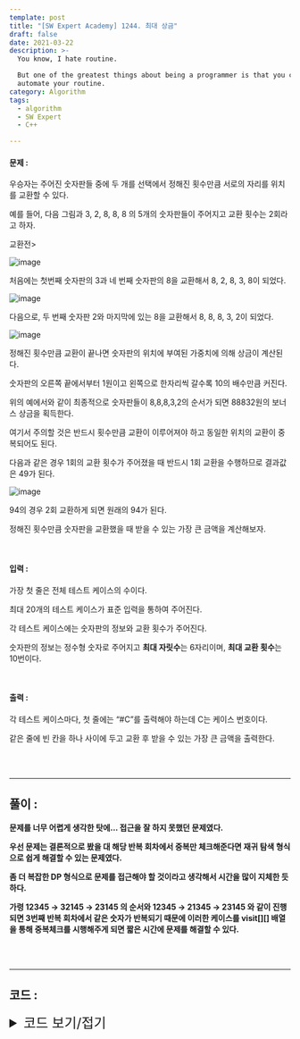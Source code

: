 ```yaml
---
template: post
title: "[SW Expert Academy] 1244. 최대 상금"
draft: false
date: 2021-03-22
description: >-
  You know, I hate routine.

  But one of the greatest things about being a programmer is that you can
  automate your routine.
category: Algorithm
tags:
  - algorithm
  - SW Expert
  - C++

---
```




#### 문제 : 

우승자는 주어진 숫자판들 중에 두 개를 선택에서 정해진 횟수만큼 서로의 자리를 위치를 교환할 수 있다.

예를 들어, 다음 그림과 3, 2, 8, 8, 8 의 5개의 숫자판들이 주어지고 교환 횟수는 2회라고 하자.

교환전>

![image](https://user-images.githubusercontent.com/57346455/117999531-e6d6fe00-b37f-11eb-826e-cfb14dbc13da.png)

처음에는 첫번째 숫자판의 3과 네 번째 숫자판의 8을 교환해서 8, 2, 8, 3, 8이 되었다.

![image](https://user-images.githubusercontent.com/57346455/117999573-f0606600-b37f-11eb-8e24-fc563f611c88.png)

다음으로, 두 번째 숫자판 2와 마지막에 있는 8을 교환해서 8, 8, 8, 3, 2이 되었다.

![image](https://user-images.githubusercontent.com/57346455/117999592-f5bdb080-b37f-11eb-8c22-70708894a3a7.png)

정해진 횟수만큼 교환이 끝나면 숫자판의 위치에 부여된 가중치에 의해 상금이 계산된다.

숫자판의 오른쪽 끝에서부터 1원이고 왼쪽으로 한자리씩 갈수록 10의 배수만큼 커진다.

위의 예에서와 같이 최종적으로 숫자판들이 8,8,8,3,2의 순서가 되면 88832원의 보너스 상금을 획득한다.

여기서 주의할 것은 반드시 횟수만큼 교환이 이루어져야 하고 동일한 위치의 교환이 중복되어도 된다.

다음과 같은 경우 1회의 교환 횟수가 주어졌을 때 반드시 1회 교환을 수행하므로 결과값은 49가 된다.

![image](https://user-images.githubusercontent.com/57346455/117999600-fa826480-b37f-11eb-8876-afc1df883cb2.png)

94의 경우 2회 교환하게 되면 원래의 94가 된다.

정해진 횟수만큼 숫자판을 교환했을 때 받을 수 있는 가장 큰 금액을 계산해보자.

<br/>

#### 입력 :

가장 첫 줄은 전체 테스트 케이스의 수이다.

최대 20개의 테스트 케이스가 표준 입력을 통하여 주어진다.

각 테스트 케이스에는 숫자판의 정보와 교환 횟수가 주어진다.

숫자판의 정보는 정수형 숫자로 주어지고 **최대 자릿수**는 6자리이며, **최대 교환 횟수**는 10번이다.

<br/>

#### 출력 : 

각 테스트 케이스마다, 첫 줄에는 “#C”를 출력해야 하는데 C는 케이스 번호이다.

같은 줄에 빈 칸을 하나 사이에 두고 교환 후 받을 수 있는 가장 큰 금액을 출력한다.

<br/>

<br/>

___

## 풀이 :

**문제를 너무 어렵게 생각한 탓에... 접근을 잘 하지 못했던 문제였다.**

**우선 문제는 결론적으로 봤을 대 해당 반복 회차에서 중복만 체크해준다면 재귀 탐색 형식으로 쉽게 해결할 수 있는 문제였다.**

**좀 더 복잡한 DP 형식으로 문제를 접근해야 할 것이라고 생각해서 시간을 많이 지체한 듯 하다.**

**가령 12345 → 32145 → 23145 의 순서와 12345 → 21345 → 23145 와 같이 진행되면 3번째 반복 회차에서 같은 숫자가 반복되기 때문에 이러한 케이스를 visit[][] 배열을 통해 중복체크를 시행해주게 되면 짧은 시간에 문제를 해결할 수 있다.**

<br/>

<br/>

---

## 코드 :

<details>
<summary style="cursor:pointer; font-size:1.5rem">
	코드 보기/접기
</summary>

```c++
#include<iostream>
#include<string>
#include<cstring>
#include<algorithm>
 
using namespace std;
bool visit[11][1000000];
int repeat;
 
int findMaxNum(int curnum, int curidx) {
    if(visit[curidx][curnum]) return -1;
    if(curidx >= repeat) return curnum;
    visit[curidx][curnum] = true;
    string str = to_string(curnum);
    int size = str.length(), maxnum = 0;
     
    for(int i=0; i<size; i++)
        for(int j=i + 1; j<size; j++) {
            string cmp=str;
            swap(cmp[i], cmp[j]);
            maxnum = max(maxnum, findMaxNum(stoi(cmp), curidx + 1));
        }
     
    return maxnum;
}
 
int testCase() {
    memset(visit, false, sizeof(visit));
     
    int number;
    cin >> number >> repeat;
     
    return findMaxNum(number, 0);
}
 
int main(int argc, char** argv)
{
    int test_case;
    int T;
    cin>>T;
 
    for(test_case = 1; test_case <= T; ++test_case)
    {
        cout << '#' << test_case << ' ' << testCase() << '\n';
    }
    return 0;
}
```

</details>
<br/>

<br/>

